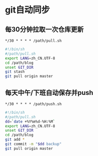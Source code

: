 # git自动同步
## 每30分钟拉取一次仓库更新
`*/30 * * * * /path/pull.sh`
```bash
#!/bin/sh 
#/path/pull.sh
export LANG=zh_CN.UTF-8 
cd /path/blog 
unset GIT_DIR 
git stash 
git pull origin master
```
## 每天中午/下班自动保存并push
`*/30 * * * * /path/push.sh`
```bash
#!/bin/sh 
#/path/pull.sh
dd=`date +%Y%m%d-%H:%M`
export LANG=zh_CN.UTF-8 
unset GIT_DIR 
cd /path/blog 
git add *
git commit -m "$dd backup"
git pull origin master
```

